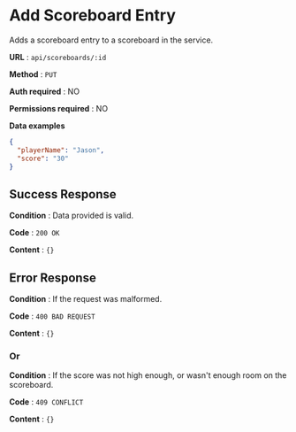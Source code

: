 # Add Scoreboard Entry
Adds a scoreboard entry to a scoreboard in the service.

**URL** : `api/scoreboards/:id`

**Method** : `PUT`

**Auth required** : NO

**Permissions required** : NO

**Data examples**

```json
{
  "playerName": "Jason",
  "score": "30"
}
```

## Success Response

**Condition** : Data provided is valid.

**Code** : `200 OK`

**Content** : `{}`

## Error Response

**Condition** : If the request was malformed.

**Code** : `400 BAD REQUEST`

**Content** : `{}`

### Or

**Condition** : If the score was not high enough, or wasn't enough room on the scoreboard.

**Code** : `409 CONFLICT`

**Content** : `{}`